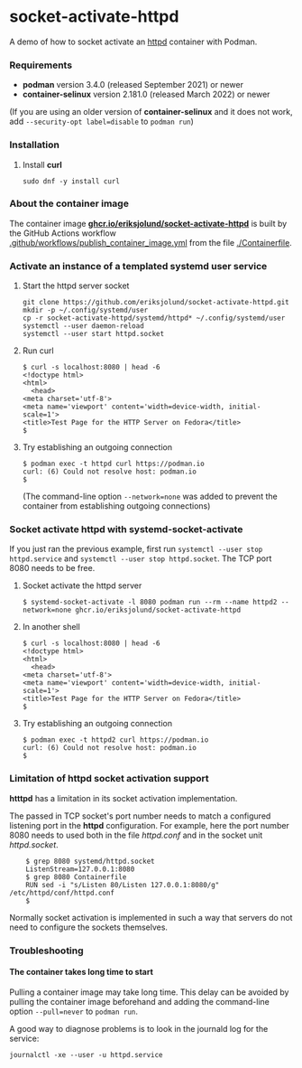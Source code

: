 # socket-activate-httpd

A demo of how to socket activate an [httpd](https://httpd.apache.org) container with Podman.

### Requirements

* __podman__  version 3.4.0 (released September 2021) or newer
* __container-selinux__ version 2.181.0 (released March 2022) or newer

(If you are using an older version of __container-selinux__ and it does not work, add `--security-opt label=disable` to `podman run`)

### Installation

1. Install __curl__
    ```
    sudo dnf -y install curl
    ```

### About the container image

The container image [__ghcr.io/eriksjolund/socket-activate-httpd__](https://github.com/eriksjolund/socket-activate-httpd/pkgs/container/socket-activate-httpd)
is built by the GitHub Actions workflow [.github/workflows/publish_container_image.yml](.github/workflows/publish_container_image.yml)
from the file [./Containerfile](./Containerfile).

### Activate an instance of a templated systemd user service

1. Start the httpd server socket
    ```
    git clone https://github.com/eriksjolund/socket-activate-httpd.git
    mkdir -p ~/.config/systemd/user
    cp -r socket-activate-httpd/systemd/httpd* ~/.config/systemd/user
    systemctl --user daemon-reload
    systemctl --user start httpd.socket
    ```

2. Run curl
    ```
    $ curl -s localhost:8080 | head -6
    <!doctype html>
    <html>
      <head>
	<meta charset='utf-8'>
	<meta name='viewport' content='width=device-width, initial-scale=1'>
	<title>Test Page for the HTTP Server on Fedora</title>
    $
    ```

3. Try establishing an outgoing connection
    ```
    $ podman exec -t httpd curl https://podman.io
    curl: (6) Could not resolve host: podman.io
    $
    ```
    (The command-line option `--network=none` was added to prevent the container from establishing outgoing connections)

### Socket activate httpd with systemd-socket-activate

If you just ran the previous example, first run `systemctl --user stop httpd.service` and `systemctl --user stop httpd.socket`. The TCP port 8080 needs to be free.

1. Socket activate the httpd server
    ```
    $ systemd-socket-activate -l 8080 podman run --rm --name httpd2 --network=none ghcr.io/eriksjolund/socket-activate-httpd
    ```

2. In another shell
    ```
    $ curl -s localhost:8080 | head -6
    <!doctype html>
    <html>
      <head>
	<meta charset='utf-8'>
	<meta name='viewport' content='width=device-width, initial-scale=1'>
	<title>Test Page for the HTTP Server on Fedora</title>
    $
    ```

3. Try establishing an outgoing connection
    ```
    $ podman exec -t httpd2 curl https://podman.io
    curl: (6) Could not resolve host: podman.io
    $
    ```

### Limitation of httpd socket activation support

__htttpd__ has a limitation in its socket activation implementation.

The passed in TCP socket's port number needs to match a configured listening port in the __httpd__ configuration.
For example, here the port number 8080 needs to used both in the file _httpd.conf_ and in the socket unit _httpd.socket_.

```
    $ grep 8080 systemd/httpd.socket
    ListenStream=127.0.0.1:8080
    $ grep 8080 Containerfile
    RUN sed -i "s/Listen 80/Listen 127.0.0.1:8080/g" /etc/httpd/conf/httpd.conf
    $
```

Normally socket activation is implemented in such a way that servers do not need to configure the sockets themselves.

### Troubleshooting

#### The container takes long time to start

Pulling a container image may take long time. This delay can be avoided by pulling the container
image beforehand and adding the command-line option `--pull=never` to `podman run`.

A good way to diagnose problems is to look in the journald log for the service:

```
journalctl -xe --user -u httpd.service
```

